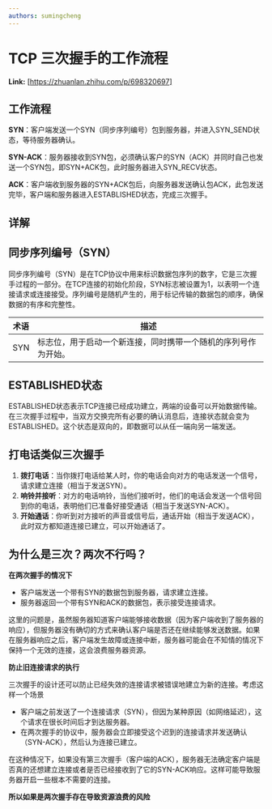 ```yaml
---
authors: sumingcheng
---
```

# TCP 三次握手的工作流程



 **Link:** [https://zhuanlan.zhihu.com/p/698320697]

## 工作流程  

**SYN**：客户端发送一个SYN（同步序列编号）包到服务器，并进入SYN\_SEND状态，等待服务器确认。

**SYN-ACK**：服务器接收到SYN包，必须确认客户的SYN（ACK）并同时自己也发送一个SYN包，即SYN+ACK包，此时服务器进入SYN\_RECV状态。

**ACK**：客户端收到服务器的SYN+ACK包后，向服务器发送确认包ACK，此包发送完毕，客户端和服务器进入ESTABLISHED状态，完成三次握手。

## 详解  
## 同步序列编号（SYN）  

同步序列编号（SYN）是在TCP协议中用来标识数据包序列的数字，它是三次握手过程的一部分。在TCP连接的初始化阶段，SYN标志被设置为1，以表明一个连接请求或连接接受。序列编号是随机产生的，用于标记传输的数据包的顺序，确保数据的有序和完整性。

| 术语 | 描述 |
| --- | --- |
| SYN | 标志位，用于启动一个新连接，同时携带一个随机的序列号作为开始。 |

## ESTABLISHED状态  

ESTABLISHED状态表示TCP连接已经成功建立，两端的设备可以开始数据传输。在三次握手过程中，当双方交换完所有必要的确认消息后，连接状态就会变为ESTABLISHED。这个状态是双向的，即数据可以从任一端向另一端发送。

## 打电话类似三次握手  

1. **拨打电话**：当你拨打电话给某人时，你的电话会向对方的电话发送一个信号，请求建立连接（相当于发送SYN）。
2. **响铃并接听**：对方的电话响铃，当他们接听时，他们的电话会发送一个信号回到你的电话，表明他们已准备好接受通话（相当于发送SYN-ACK）。
3. **开始通话**：你听到对方接听的声音或信号后，通话开始（相当于发送ACK），此时双方都知道连接已建立，可以开始通话了。

## 为什么是三次？两次不行吗？  

**在两次握手的情况下**

* 客户端发送一个带有SYN的数据包到服务器，请求建立连接。
* 服务器返回一个带有SYN和ACK的数据包，表示接受连接请求。

这里的问题是，虽然服务器知道客户端能够接收数据（因为客户端收到了服务器的响应），但服务器没有确切的方式来确认客户端是否还在继续能够发送数据。如果在服务器响应之后，客户端发生故障或连接中断，服务器可能会在不知情的情况下保持一个无效的连接，这会浪费服务器资源。

**防止旧连接请求的执行**

三次握手的设计还可以防止已经失效的连接请求被错误地建立为新的连接。考虑这样一个场景

* 客户端之前发送了一个连接请求（SYN），但因为某种原因（如网络延迟），这个请求在很长时间后才到达服务器。
* 在两次握手的协议中，服务器会立即接受这个迟到的连接请求并发送确认（SYN-ACK），然后认为连接已建立。

在这种情况下，如果没有第三次握手（客户端的ACK），服务器无法确定客户端是否真的还想建立连接或者是否已经接收到了它的SYN-ACK响应。这样可能导致服务器开启一些根本不需要的连接。

**所以如果是两次握手存在导致资源浪费的风险**

